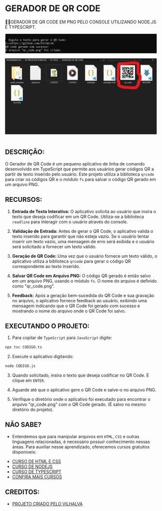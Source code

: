 # GERADOR DE QR CODE
👨‍🏫GERADOR DE QR CODE EM PNG PELO CONSOLE UTILIZANDO NODE.JS E TYPESCRIPT.

<img src="./IMAGENS/FOTO_1.png" align="center" width="500"> <br> <br> 
<img src="./IMAGENS/FOTO_2.png" align="center" width="500"> <br> <br>

## DESCRIÇÃO:
O Gerador de QR Code é um pequeno aplicativo de linha de comando desenvolvido em TypeScript que permite aos usuários gerar códigos QR a partir de texto inserido pelo usuário. Este projeto utiliza a biblioteca `qrcode` para criar os códigos QR e o módulo `fs` para salvar o código QR gerado em um arquivo PNG.

## RECURSOS:
1. **Entrada de Texto Interativa:** O aplicativo solicita ao usuário que insira o texto que deseja codificar em um QR Code. Utiliza-se a biblioteca `readline` para interagir com o usuário através do console.

2. **Validação de Entrada:** Antes de gerar o QR Code, o aplicativo valida o texto inserido para garantir que não esteja vazio. Se o usuário tentar inserir um texto vazio, uma mensagem de erro será exibida e o usuário será solicitado a fornecer um texto válido.

3. **Geração de QR Code:** Uma vez que o usuário fornece um texto válido, o aplicativo utiliza a biblioteca `qrcode` para gerar o código QR correspondente ao texto inserido.

4. **Salvar QR Code em Arquivo PNG:** O código QR gerado é então salvo em um arquivo PNG, usando o módulo `fs`. O nome do arquivo é definido como "qr_code.png".

5. **Feedback:** Após a geração bem-sucedida do QR Code e sua gravação no arquivo, o aplicativo fornece feedback ao usuário, exibindo uma mensagem indicando que o QR Code foi gerado com sucesso e mostrando o nome do arquivo onde o QR Code foi salvo.

## EXECUTANDO O PROJETO:
1. Para copilar de `TypeScript` para `JavaScript` digite:
```bash
npx tsc CODIGO.ts
```

2. Execute o aplicativo digitando:
```bash
node CODIGO.js
```

3. Quando solicitado, insira o texto que deseja codificar no QR Code. E clique em `ENTER`.

4. Aguarde até que o aplicativo gere o QR Code e salve-o no arquivo PNG.

5. Verifique o diretório onde o aplicativo foi executado para encontrar o arquivo "qr_code.png" com o QR Code gerado. (É salvo no mesmo diretório do projeto).

## NÃO SABE?
- Entendemos que para manipular arquivos em `HTML`, `CSS` e outras linguagens relacionadas, é necessário possuir conhecimento nessas áreas. Para auxiliar nesse aprendizado, oferecemos cursos gratuitos disponíveis:
* [CURSO DE HTML E CSS](https://github.com/VILHALVA/CURSO-DE-HTML-E-CSS)
* [CURSO DE NODEJS](https://github.com/VILHALVA/CURSO-DE-NODEJS)
* [CURSO DE TYPESCRIPT](https://github.com/VILHALVA/CURSO-DE-TYPESCRIPT)
* [CONFIRA MAIS CURSOS](https://github.com/VILHALVA?tab=repositories&q=+topic:CURSO)

## CREDITOS:
- [PROJETO CRIADO PELO VILHALVA](https://github.com/VILHALVA)




